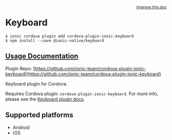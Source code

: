 <a style="float:right;font-size:12px;" href="http://github.com/ionic-team/ionic-native/edit/master/src/@ionic-native/plugins/keyboard/index.ts#L2">
  Improve this doc
</a>

# Keyboard

```
$ ionic cordova plugin add cordova-plugin-ionic-keyboard
$ npm install --save @ionic-native/keyboard
```

## [Usage Documentation](https://ionicframework.com/docs/native/keyboard/)

Plugin Repo: [https://github.com/ionic-team/cordova-plugin-ionic-keyboard](https://github.com/ionic-team/cordova-plugin-ionic-keyboard)

Keyboard plugin for Cordova.

Requires Cordova plugin: `cordova-plugin-ionic-keyboard`. For more info, please see the [Keyboard plugin docs](https://github.com/ionic-team/cordova-plugin-ionic-keyboard).

## Supported platforms
- Android
- iOS



